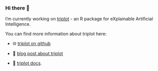 ### Hi there 👋

I’m currently working on [triplot](https://modeloriented.github.io/triplot/) - an R package for eXplainable Artificial Intelligence.

You can find more information about triplot here:

- 🌐 [triplot on github](https://github.com/ModelOriented/triplot) 

- 📰 [blog post about triplot](https://medium.com/responsibleml/explaining-models-with-triplot-part-1-3bdbd78501dc) 

- 📕 [triplot docs](https://modeloriented.github.io/triplot/).

